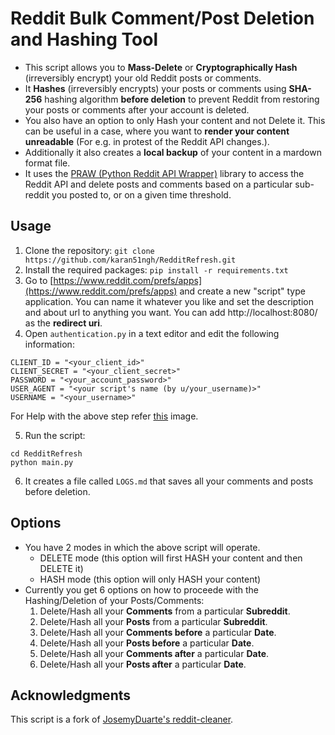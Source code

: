# Reddit Bulk Comment/Post Deletion and Hashing Tool

- This script allows you to **Mass-Delete** or **Cryptographically Hash** (irreversibly encrypt) your old Reddit posts or comments.
- It **Hashes** (irreversibly encrypts) your posts or comments using **SHA-256** hashing algorithm **before deletion** to prevent Reddit from restoring your posts or comments after your account is deleted.
- You also have an option to only Hash your content and not Delete it. This can be useful in a case, where you want to **render your content unreadable** (For e.g. in protest of the Reddit API changes.).
- Additionally it also creates a **local backup** of your content in a mardown format file.
- It uses the [PRAW (Python Reddit API Wrapper)](https://github.com/praw-dev/praw) library to access the Reddit API and delete posts and comments based on a particular sub-reddit you posted to, or on a given time threshold.

## Usage

1. Clone the repository: `git clone https://github.com/karan51ngh/RedditRefresh.git`
2. Install the required packages: `pip install -r requirements.txt`
3. Go to [https://www.reddit.com/prefs/apps](https://www.reddit.com/prefs/apps) and create a new "script" type application. You can name it whatever you like and set the description and about url to anything you want. You can add http://localhost:8080/ as the **redirect uri**. 
4. Open `authentication.py` in a text editor and edit the following information:

```
CLIENT_ID = "<your_client_id>"
CLIENT_SECRET = "<your_client_secret>"
PASSWORD = "<your_account_password>"
USER_AGENT = "<your script's name (by u/your_username)>"
USERNAME = "<your_username>"
```
For Help with the above step refer [this](https://i.imgur.com/31TI2XA.png) image.

5. Run the script:

```shell
cd RedditRefresh
python main.py
```
6. It creates a file called `LOGS.md` that saves all your comments and posts before deletion.

## Options

- You have 2 modes in which the above script will operate.
    - DELETE mode (this option will first HASH your content and then DELETE it)
    - HASH mode (this option will only HASH your content)
- Currently you get 6 options on how to proceede with the Hashing/Deletion of your Posts/Comments:
    1. Delete/Hash all your **Comments** from a particular **Subreddit**.
    2. Delete/Hash all your **Posts** from a particular **Subreddit**.
    3. Delete/Hash all your **Comments before** a particular **Date**.
    4. Delete/Hash all your **Posts before** a particular **Date**.
    5. Delete/Hash all your **Comments after** a particular **Date**.
    6. Delete/Hash all your **Posts after** a particular **Date**.

## Acknowledgments

This script is a fork of [JosemyDuarte's reddit-cleaner](https://github.com/JosemyDuarte/reddit-cleaner).